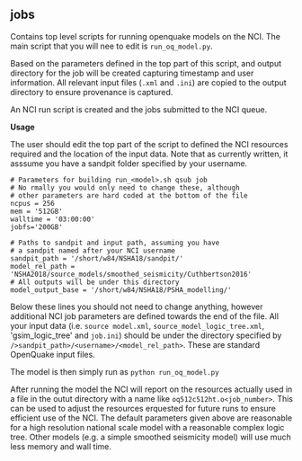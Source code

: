 **jobs**
---------

Contains top level scripts for running openquake models on the NCI. The main script that you will nee to edit is `run_oq_model.py`. 

Based on the parameters defined in the top part of this script, and output directory for the job will be created capturing timestamp and user information. All relevant input files (`.xml` and `.ini`) are copied to the output directory to ensure provenance is captured.

An NCI run script is created and the jobs submitted to the NCI queue.

**Usage**

The user should edit the top part of the script to defined the NCI resources required and the location of the input data. Note that as currently written, it asssume you have a sandpit folder specified by your username.

    # Parameters for building run_<model>.sh qsub job
    # No rmally you would only need to change these, although
    # other parameters are hard coded at the bottom of the file
    ncpus = 256 
    mem = '512GB'
    walltime = '03:00:00'
    jobfs='200GB' 

    # Paths to sandpit and input path, assuming you have
    # a sandpit named after your NCI username
    sandpit_path = '/short/w84/NSHA18/sandpit/'
    model_rel_path = 'NSHA2018/source_models/smoothed_seismicity/Cuthbertson2016'
    # All outputs will be under this directory
    model_output_base = '/short/w84/NSHA18/PSHA_modelling/'

Below these lines you should not need to change anything, however additional NCI job parameters are defined towards the end of the file. All your input data (i.e. `source model.xml`, `source_model_logic_tree.xml`, 'gsim_logic_tree' and `job.ini`) should be under the directory specified by `/>sandpit_path>/<username>/<model_rel_path>`. These are standard OpenQuake input files.

The model is then simply run as `python run_oq_model.py`

After running the model the NCI will report on the resources actually used in a file in the outut directory with a name like `oq512c512ht.o<job_number>`. This can be used to adjust the resources erquested for future runs to ensure efficient use of the NCI. The default parameters given above are reasonable for a high resolution national scale model with a reasonable complex logic tree. Other models (e.g. a simple smoothed seismicity model) will use much less memory and wall time.